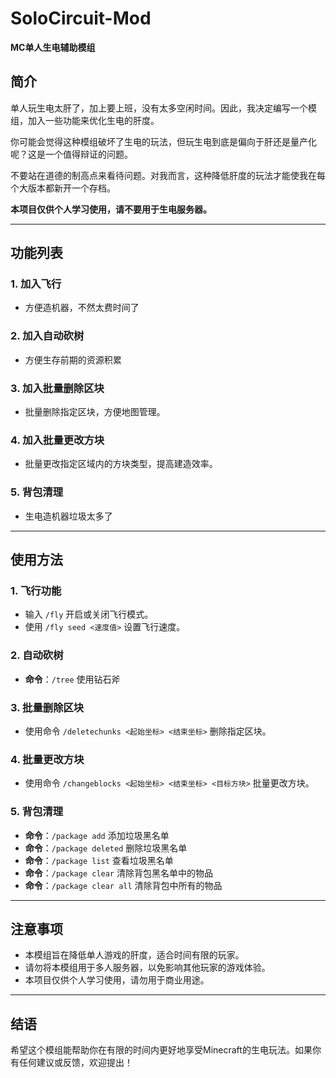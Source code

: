 # SoloCircuit-Mod  
**MC单人生电辅助模组**  

## 简介  
单人玩生电太肝了，加上要上班，没有太多空闲时间。因此，我决定编写一个模组，加入一些功能来优化生电的肝度。  

你可能会觉得这种模组破坏了生电的玩法，但玩生电到底是偏向于肝还是量产化呢？这是一个值得辩证的问题。

不要站在道德的制高点来看待问题。对我而言，这种降低肝度的玩法才能使我在每个大版本都新开一个存档。  

**本项目仅供个人学习使用，请不要用于生电服务器。**  

---

## 功能列表  

### 1. 加入飞行
- 方便造机器，不然太费时间了
 
### 2. 加入自动砍树 
- 方便生存前期的资源积累

### 3. 加入批量删除区块  
- 批量删除指定区块，方便地图管理。  

### 4. 加入批量更改方块  
- 批量更改指定区域内的方块类型，提高建造效率。  

### 5. 背包清理  
- 生电造机器垃圾太多了
---

## 使用方法  

### 1. 飞行功能  
- 输入 `/fly` 开启或关闭飞行模式。  
- 使用 `/fly seed <速度值>` 设置飞行速度。  

### 2. 自动砍树  
- **命令**：`/tree` 使用钻石斧  

### 3. 批量删除区块  
- 使用命令 `/deletechunks <起始坐标> <结束坐标>` 删除指定区块。  

### 4. 批量更改方块  
- 使用命令 `/changeblocks <起始坐标> <结束坐标> <目标方块>` 批量更改方块。  

### 5. 背包清理  
-  **命令**：`/package add` 添加垃圾黑名单
-  **命令**：`/package deleted` 删除垃圾黑名单
-  **命令**：`/package list` 查看垃圾黑名单
-  **命令**：`/package clear` 清除背包黑名单中的物品
-  **命令**：`/package clear all` 清除背包中所有的物品
---

## 注意事项  
- 本模组旨在降低单人游戏的肝度，适合时间有限的玩家。  
- 请勿将本模组用于多人服务器，以免影响其他玩家的游戏体验。  
- 本项目仅供个人学习使用，请勿用于商业用途。  

---

## 结语  
希望这个模组能帮助你在有限的时间内更好地享受Minecraft的生电玩法。如果你有任何建议或反馈，欢迎提出！  
